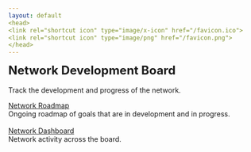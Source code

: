 ```yaml
---
layout: default
<head>
<link rel="shortcut icon" type="image/x-icon" href="/favicon.ico">
<link rel="shortcut icon" type="image/png" href="/favicon.png">
</head>
---
```

<b><font size="5">Network Development Board</font></b>
<br>
<br>
Track the development and progress of the network.

[Network Roadmap](/roadmap)
<br>
Ongoing roadmap of goals that are in development and in progress. 
<br>
<br>
[Network Dashboard](/dashboard)
<br>
Network activity across the board.
<br>
<br>




